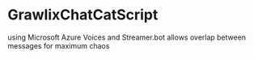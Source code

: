 # GrawlixChatCatScript
using Microsoft Azure Voices and Streamer.bot allows overlap between messages for maximum chaos
